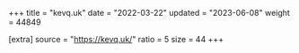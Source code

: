 +++
title = "kevq.uk"
date = "2022-03-22"
updated = "2023-06-08"
weight = 44849

[extra]
source = "https://kevq.uk/"
ratio = 5
size = 44
+++
